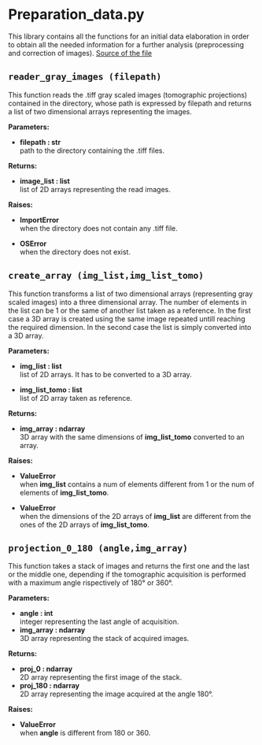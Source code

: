 # **Preparation_data.py**

This library contains all the functions for an initial data elaboration in order to obtain all the needed information for a further analysis (preprocessing and correction of images). [Source of the file](https://github.com/NaomiOrlandi/axis_of_rotation/blob/main/COR/preparation_data.py)

## `reader_gray_images (filepath)`

This function reads the .tiff gray scaled images (tomographic projections) contained in the directory, whose path is expressed by filepath and returns a list of two dimensional arrays representing the images. 

**Parameters:**
- **filepath : str**  
path to the directory containing the .tiff files.

**Returns:**
- **image_list : list**  
list of 2D arrays representing the read images.

**Raises:**
- **ImportError**  
when the directory does not contain any .tiff file.  

- **OSError**  
when the directory does not exist.

## `create_array (img_list,img_list_tomo)`

This function transforms a list of two dimensional arrays (representing gray scaled images) into a three dimensional array. The number of elements in the list can be 1 or the same of another list taken as a reference. In the first case a 3D array is created using the same image repeated untill reaching the required dimension. In the second case the list is simply converted into a 3D array.

**Parameters:**
- **img_list : list**  
list of 2D arrays. It has to be converted to a 3D array. 

- **img_list_tomo : list**  
list of 2D array taken as reference.

**Returns:**
- **img_array : ndarray**  
3D array with the same dimensions of **img_list_tomo** converted to an array.

**Raises:**
- **ValueError**  
when **img_list** contains a num of elements different from 1 or the num of elements of **img_list_tomo**.

- **ValueError**  
when the dimensions of the 2D arrays of **img_list** are different from the ones of the 2D arrays of **img_list_tomo**.

## `projection_0_180 (angle,img_array)`

This function takes a stack of images and returns the first one and the last or the middle one, depending if the tomographic acquisition is performed with a maximum angle rispectively of 180° or 360°.

**Parameters:**  
- **angle : int**  
integer representing the last angle of acquisition.
- **img_array : ndarray**  
3D array representing the stack of acquired images.

**Returns:**  
- **proj_0 : ndarray**  
2D array representing the first image of the stack.
- **proj_180 : ndarray**  
2D array representing the image acquired at the angle 180°.

**Raises:**
- **ValueError**  
when **angle** is different from 180 or 360.

